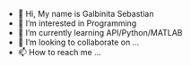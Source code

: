 - 👋 Hi, My name is Galbinita Sebastian
- 👀 I’m interested in Programming
- 🌱 I’m currently learning API/Python/MATLAB
- 💞️ I’m looking to collaborate on ...
- 📫 How to reach me ...

<!---
GalbinitaSebastian97/GalbinitaSebastian97 is a ✨ special ✨ repository because its `README.md` (this file) appears on your GitHub profile.
You can click the Preview link to take a look at your changes.
--->
